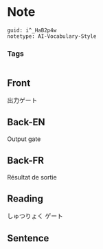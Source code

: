 # Note
```
guid: i^_HaB2p4w
notetype: AI-Vocabulary-Style
```

### Tags
```
```

## Front
出力ゲート

## Back-EN
Output gate

## Back-FR
Résultat de sortie

## Reading
しゅつりょく ゲート

## Sentence

